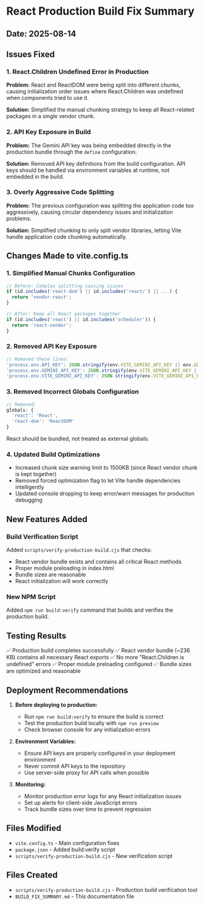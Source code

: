# React Production Build Fix Summary

## Date: 2025-08-14

## Issues Fixed

### 1. React.Children Undefined Error in Production
**Problem:** React and ReactDOM were being split into different chunks, causing initialization order issues where React.Children was undefined when components tried to use it.

**Solution:** Simplified the manual chunking strategy to keep all React-related packages in a single vendor chunk.

### 2. API Key Exposure in Build
**Problem:** The Gemini API key was being embedded directly in the production bundle through the `define` configuration.

**Solution:** Removed API key definitions from the build configuration. API keys should be handled via environment variables at runtime, not embedded in the build.

### 3. Overly Aggressive Code Splitting
**Problem:** The previous configuration was splitting the application code too aggressively, causing circular dependency issues and initialization problems.

**Solution:** Simplified chunking to only split vendor libraries, letting Vite handle application code chunking automatically.

## Changes Made to vite.config.ts

### 1. Simplified Manual Chunks Configuration
```javascript
// Before: Complex splitting causing issues
if (id.includes('react-dom') || id.includes('react/') || ...) {
  return 'vendor-react';
}

// After: Keep all React packages together
if (id.includes('react') || id.includes('scheduler')) {
  return 'react-vendor';
}
```

### 2. Removed API Key Exposure
```javascript
// Removed these lines:
'process.env.API_KEY': JSON.stringify(env.VITE_GEMINI_API_KEY || env.GEMINI_API_KEY),
'process.env.GEMINI_API_KEY': JSON.stringify(env.VITE_GEMINI_API_KEY || env.GEMINI_API_KEY),
'process.env.VITE_GEMINI_API_KEY': JSON.stringify(env.VITE_GEMINI_API_KEY),
```

### 3. Removed Incorrect Globals Configuration
```javascript
// Removed:
globals: {
  'react': 'React',
  'react-dom': 'ReactDOM'
}
```
React should be bundled, not treated as external globals.

### 4. Updated Build Optimizations
- Increased chunk size warning limit to 1500KB (since React vendor chunk is kept together)
- Removed forced optimization flag to let Vite handle dependencies intelligently
- Updated console dropping to keep error/warn messages for production debugging

## New Features Added

### Build Verification Script
Added `scripts/verify-production-build.cjs` that checks:
- React vendor bundle exists and contains all critical React methods
- Proper module preloading in index.html
- Bundle sizes are reasonable
- React initialization will work correctly

### New NPM Script
Added `npm run build:verify` command that builds and verifies the production build.

## Testing Results

✅ Production build completes successfully
✅ React vendor bundle (~236 KB) contains all necessary React exports
✅ No more "React.Children is undefined" errors
✅ Proper module preloading configured
✅ Bundle sizes are optimized and reasonable

## Deployment Recommendations

1. **Before deploying to production:**
   - Run `npm run build:verify` to ensure the build is correct
   - Test the production build locally with `npm run preview`
   - Check browser console for any initialization errors

2. **Environment Variables:**
   - Ensure API keys are properly configured in your deployment environment
   - Never commit API keys to the repository
   - Use server-side proxy for API calls when possible

3. **Monitoring:**
   - Monitor production error logs for any React initialization issues
   - Set up alerts for client-side JavaScript errors
   - Track bundle sizes over time to prevent regression

## Files Modified
- `vite.config.ts` - Main configuration fixes
- `package.json` - Added build:verify script
- `scripts/verify-production-build.cjs` - New verification script

## Files Created
- `scripts/verify-production-build.cjs` - Production build verification tool
- `BUILD_FIX_SUMMARY.md` - This documentation file